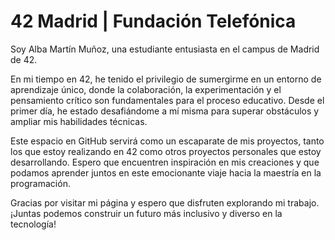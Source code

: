 # 42 Madrid | Fundación Telefónica

Soy Alba Martín Muñoz, una estudiante entusiasta en el campus de Madrid de 42.

En mi tiempo en 42, he tenido el privilegio de sumergirme en un entorno de aprendizaje único, donde la colaboración, la experimentación y el pensamiento crítico son fundamentales para el proceso educativo. Desde el primer día, he estado desafiándome a mí misma para superar obstáculos y ampliar mis habilidades técnicas.

Este espacio en GitHub servirá como un escaparate de mis proyectos, tanto los que estoy realizando en 42 como otros proyectos personales que estoy desarrollando. Espero que encuentren inspiración en mis creaciones y que podamos aprender juntos en este emocionante viaje hacia la maestría en la programación.

Gracias por visitar mi página y espero que disfruten explorando mi trabajo. ¡Juntas podemos construir un futuro más inclusivo y diverso en la tecnología!
